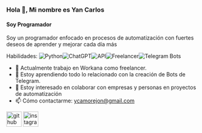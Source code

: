 ### Hola 👋, Mi nombre es Yan Carlos
#### Soy Programador
Soy un programador enfocado en procesos de automatización con fuertes deseos de aprender y mejorar cada día más 

Habilidades: ![Python](https://img.shields.io/badge/Python-3776AB?style=for-the-badge&logo=python&logoColor=white)![ChatGPT](https://img.shields.io/badge/ChatGPT-4285F4?style=for-the-badge&logo=openai&logoColor=white)![API](https://img.shields.io/badge/API-FF6F61?style=for-the-badge&logo=api&logoColor=white)![Freelancer](https://img.shields.io/badge/Freelancer-29B6F6?style=for-the-badge&logo=freelancer&logoColor=white)![Telegram Bots](https://img.shields.io/badge/Telegram_Bots-2CA5E0?style=for-the-badge&logo=telegram&logoColor=white) 

- 🔭 Actualmente trabajo en Workana como freelancer. 
- 🌱 Estoy aprendiendo todo lo relacionado con la creación de Bots de Telegram. 
- 👯 Estoy interesado en colaborar con empresas y personas en proyectos de automatización
- 📫 Cómo contactarme: ycamorejon@gmail.com 


[<img src='https://cdn.jsdelivr.net/npm/simple-icons@3.0.1/icons/github.svg' alt='github' height='40'>](https://github.com/ycamorejon)  [<img src='https://cdn.jsdelivr.net/npm/simple-icons@3.0.1/icons/instagram.svg' alt='instagram' height='40'>](https://www.instagram.com/ycmorejon/)  

